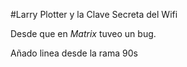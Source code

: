 #Larry Plotter y la Clave Secreta del Wifi

Desde que en *Matrix* tuveo un bug.

Añado linea desde la rama 90s
